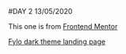 #DAY 2
13/05/2020

This one is from [Frontend Mentor](https://www.frontendmentor.io) 

[Fylo dark theme landing page](https://www.frontendmentor.io/challenges/fylo-dark-theme-landing-page-5ca5f2d21e82137ec91a50fd)